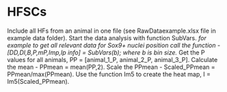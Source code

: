 # HFSCs
Include all HFs from an animal in one file (see RawDataexample.xlsx file in  example data folder). Start the data analysis with function SubVars. 
*for example to get all relevant data for Sox9+ nuclei position call the function - [DD,DI,B,P,mP,Imp,Ip info] = SubVars(b); where b is bin size.*
Get the P values for all animals, PP = [animal_1_P, animal_2_P, animal_3_P]. Calculate the mean - PPmean = mean(PP,2). Scale the PPmean - Scaled_PPmean = PPmean/max(PPmean).
Use the function Im5 to create the heat map, I = Im5(Scaled_PPmean). 


